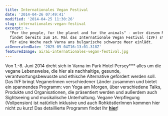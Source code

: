 ```yaml
---
title: Internationales Vegan Festival
date: '2014-04-26 07:49:41'
modified: '2014-04-25 11:30:26'
slug: internationales-vegan-festival
excerpt: >-
  "For the people, for the planet and for the animals" - unter diesem Motto
  findet bereits zum 14. Mal das Internationale Vegan Festival (IVF) statt, das
  für eine Woche nach Varna ans bulgarische schwarze Meer einlädt.
aiGeneratedDate: '2025-09-04T16:13:01.318Z'
featuredImage: ai/ai-internationales-vegan-festival.jpg
---
```


Von 1.-8. Juni 2014 dreht sich in Varna im Park Hotel Persey\*\*\* alles um die vegane Lebensweise, die hier als nachhaltige, gesunde, verantwortungsbewusste und ethische Alternative gefördert werden soll. Das IVF bringt VeganerInnen verschiedener Länder zusammen und bietet ein spannendes Programm: von Yoga am Morgen, über verschiedene Talks, Produkte und Organisationen, die präsentiert werden und außerdem auch Sightseeing und musikalische Unterhaltung. Vegane Verpflegung (Vollpension) ist natürlich inklusive und auch RohköstlerInnen kommen hier nicht zu kurz! Das detaillierte Programm findet Ihr [**hier**](http://ivf14.wordpress.com/program-3/)!
